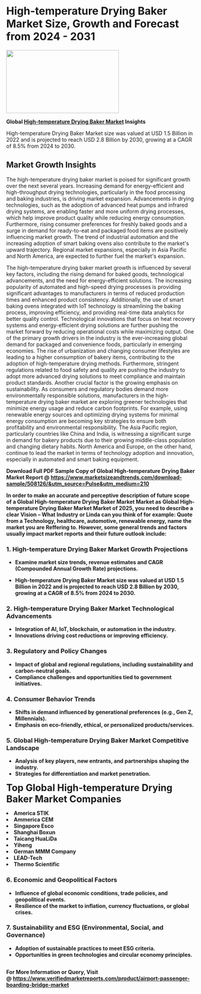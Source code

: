 <H1>High-temperature Drying Baker Market Size, Growth and Forecast from 2024 - 2031</H1><img class="aligncenter size-medium wp-image-584254" src="https://thirdeyenews.in/wp-content/uploads/2024/09/Global-Market-Research-300x168.jpeg" alt="" width="300" height="168" /><p><strong>Global&nbsp;<a href="https://www.marketsizeandtrends.com/download-sample/508126/&amp;utm_source=Pulse&amp;utm_medium=210">High-temperature Drying Baker Market</a> Insights</strong></p><p>High-temperature Drying Baker Market size was valued at USD 1.5 Billion in 2022 and is projected to reach USD 2.8 Billion by 2030, growing at a CAGR of 8.5% from 2024 to 2030.</p><p><h2>Market Growth Insights</h2> <p>The high-temperature drying baker market is poised for significant growth over the next several years. Increasing demand for energy-efficient and high-throughput drying technologies, particularly in the food processing and baking industries, is driving market expansion. Advancements in drying technologies, such as the adoption of advanced heat pumps and infrared drying systems, are enabling faster and more uniform drying processes, which help improve product quality while reducing energy consumption. Furthermore, rising consumer preferences for freshly baked goods and a surge in demand for ready-to-eat and packaged food items are positively influencing market growth. The trend of industrial automation and the increasing adoption of smart baking ovens also contribute to the market's upward trajectory. Regional market expansions, especially in Asia Pacific and North America, are expected to further fuel the market's expansion.</p> <p><strong></strong></p> <p>The high-temperature drying baker market growth is influenced by several key factors, including the rising demand for baked goods, technological advancements, and the need for energy-efficient solutions. The increasing popularity of automated and high-speed drying processes is providing significant advantages to manufacturers in terms of reduced production times and enhanced product consistency. Additionally, the use of smart baking ovens integrated with IoT technology is streamlining the baking process, improving efficiency, and providing real-time data analytics for better quality control. Technological innovations that focus on heat recovery systems and energy-efficient drying solutions are further pushing the market forward by reducing operational costs while maximizing output. One of the primary growth drivers in the industry is the ever-increasing global demand for packaged and convenience foods, particularly in emerging economies. The rise of urbanization and changing consumer lifestyles are leading to a higher consumption of bakery items, contributing to the adoption of high-temperature drying methods. Furthermore, stringent regulations related to food safety and quality are pushing the industry to adopt more advanced drying solutions to meet compliance and maintain product standards. Another crucial factor is the growing emphasis on sustainability. As consumers and regulatory bodies demand more environmentally responsible solutions, manufacturers in the high-temperature drying baker market are exploring greener technologies that minimize energy usage and reduce carbon footprints. For example, using renewable energy sources and optimizing drying systems for minimal energy consumption are becoming key strategies to ensure both profitability and environmental responsibility. The Asia Pacific region, particularly countries like China and India, is witnessing a significant surge in demand for bakery products due to their growing middle-class population and changing dietary habits. North America and Europe, on the other hand, continue to lead the market in terms of technology adoption and innovation, especially in automated and smart baking equipment. <p><strong></p><p><span class=""><strong>Download Full PDF Sample Copy of Global High-temperature Drying Baker Market Report</strong> @ <a href="https://www.marketsizeandtrends.com/download-sample/508126/&amp;utm_source=Pulse&amp;utm_medium=210" target="_blank">https://www.marketsizeandtrends.com/download-sample/508126/&amp;utm_source=Pulse&amp;utm_medium=210</a></span></p><p>In order to make an accurate and perceptive description of future scope of a Global&nbsp;High-temperature Drying Baker Market Market as Global&nbsp;High-temperature Drying Baker Market Market of 2025, you need to describe a clear Vision &ndash; What Industry or Linda can you think of for example: Quote from a Technology, healthcare, automotive, renewable energy, name the market you are Reffering to. However, some general trends and factors usually impact market reports and their future outlook include:</p><h3>1.&nbsp;<strong>High-temperature Drying Baker Market Growth Projections</strong></h3><ul><li>Examine market size trends, revenue estimates and CAGR (Compounded Annual Growth Rate) projections.</li><li><p>High-temperature Drying Baker Market size was valued at USD 1.5 Billion in 2022 and is projected to reach USD 2.8 Billion by 2030, growing at a CAGR of 8.5% from 2024 to 2030.</p></li></ul><h3>2.&nbsp;<strong>High-temperature Drying Baker Market Technological Advancements</strong></h3><ul><li>Integration of AI, IoT, blockchain, or automation in the industry.</li><li>Innovations driving cost reductions or improving efficiency.</li></ul><h3>3.&nbsp;<strong>Regulatory and Policy Changes</strong></h3><ul><li>Impact of global and regional regulations, including sustainability and carbon-neutral goals.</li><li>Compliance challenges and opportunities tied to government initiatives.</li></ul><h3>4.&nbsp;<strong>Consumer Behavior Trends</strong></h3><ul><li>Shifts in demand influenced by generational preferences (e.g., Gen Z, Millennials).</li><li>Emphasis on eco-friendly, ethical, or personalized products/services.</li></ul><h3>5.&nbsp;<strong>Global High-temperature Drying Baker Market Competitive Landscape</strong></h3><ul><li>Analysis of key players, new entrants, and partnerships shaping the industry.</li><li>Strategies for differentiation and market penetration.</li></ul><p data-pm-slice="1 1 []"><span style="color: inherit; font-family: inherit; font-size: 25px;">Top Global High-temperature Drying Baker Market Companies</span></p><div class="" data-test-id=""><p><li>America STIK</li><li> Ammerica CEM</li><li> Singapore Esco</li><li> Shanghai Boxun</li><li> Taicang HuaLiDa</li><li> Yiheng</li><li> German MMM Company</li><li> LEAD-Tech</li><li> Thermo Scientific</li></p></div><h3>6.&nbsp;<strong>Economic and Geopolitical Factors</strong></h3><ul><li>Influence of global economic conditions, trade policies, and geopolitical events.</li><li>Resilience of the market to inflation, currency fluctuations, or global crises.</li></ul><h3>7.&nbsp;<strong>Sustainability and ESG (Environmental, Social, and Governance)</strong></h3><ul><li>Adoption of sustainable practices to meet ESG criteria.</li><li>Opportunities in green technologies and circular economy principles.</li></ul><h2><strong style="font-size: 14px;">For More Information or Query, Visit @&nbsp;</strong><a style="background-color: #ffffff; font-size: 14px;" href="https://www.marketsizeandtrends.com/report/high-temperature-drying-baker-market/" target="_blank">https://www.verifiedmarketreports.com/product/airport-passenger-boarding-bridge-market</a></h2>
